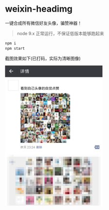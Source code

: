 # weixin-headimg

一键合成所有微信好友头像，骗赞神器！

> node 9.x 正常运行，不保证低版本能够跑起来

```bash
npm i
npm start
```

截图效果如下(已打码，实际为清晰图像)

<img width="320" src="screenshots.jpg">
